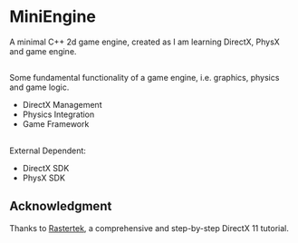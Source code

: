 # MiniEngine
A minimal C++ 2d game engine, created as I am learning DirectX, PhysX and game engine.

##
Some fundamental functionality of a game engine, i.e. graphics, physics and game logic.
 - DirectX Management
 - Physics Integration
 - Game Framework

## 
External Dependent:
 - DirectX SDK
 - PhysX SDK
 
## Acknowledgment
Thanks to [Rastertek](http://www.rastertek.com/tutdx11.html), a comprehensive and step-by-step DirectX 11 tutorial.
